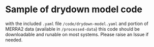 # Sample of drydown model code

with the included `.yaml` file `/code/drydown-model.yaml` and portion of MERRA2 data (available in `/processed-data`) this code should be downloadable and runable on most systems. Please raise an Issue if needed. 

